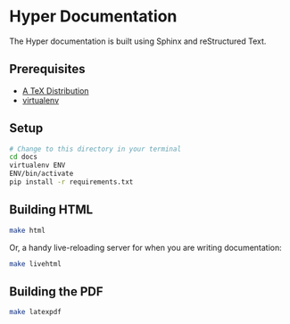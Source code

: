# Hyper Documentation

The Hyper documentation is built using Sphinx and reStructured Text.

## Prerequisites

* [A TeX Distribution](https://www.latex-project.org/get/)
* [virtualenv](https://virtualenv.pypa.io/en/stable/)

## Setup

```bash
# Change to this directory in your terminal
cd docs
virtualenv ENV
ENV/bin/activate
pip install -r requirements.txt
```

## Building HTML

```bash
make html
```

Or, a handy live-reloading server for when you are writing documentation:

```bash
make livehtml
```

## Building the PDF

```bash
make latexpdf
```
